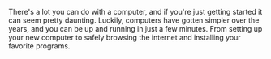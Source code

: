 There's a lot you can do with a computer, and if you're just getting started it can seem pretty daunting. Luckily, computers have gotten simpler over the years, and you can be up and running in just a few minutes. From setting up your new computer to safely browsing the internet and installing your favorite programs.
